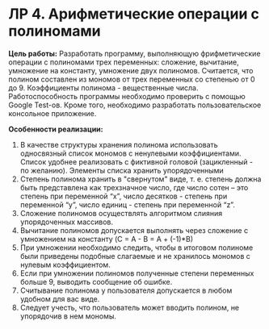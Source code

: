 # ЛР 4. Арифметические операции с полиномами

__Цель работы:__ 
Разработать программу, выполняющую фрифметические операции с полиномами трех переменных: сложение, вычитание, умножение на константу, умножение двух полиномов.
Считается, что полином составлен из мономов от трех переменных со степенью от 0 до 9. Коэффициенты полинома - вещественные числа. 
Работоспособность программы необходимо проверить с помощью Google Test-ов. Кроме того, необходимо разработать пользовательское консольное приложение. 

__Особенности реализации:__

1. В качестве структуры хранения полинома использовать односвязный список мономов с ненулевыми коэффициентами. Список удобнее реализовать с фиктивной головой (зацикленный - по желанию). Элементы списка хранить упорядоченными
1. Степень полинома хранить в "свернутом" виде, т. е. степень должна быть представлена как трехзначное число, где число сотен – это степень при переменной “x”, число десятков - степень при переменной “y”, число единиц - степень при переменной “z”.
1. Сложение полиномов осуществлять алгоритмом слияния упорядоченных массивов.
1. Вычитание полиномов допускается выполнять через сложение с умножением на константу (C = A - B = A + (-1)*B)
1. При умножении необходимо следить, чтобы в итоговом полиноме были приведены подобные слагаемые и не хранилось мономов с нулевым коэффициентом.
1. Если при умножении полиномов полученные степени переменных больше 9, выводить сообщение об ошибке.
1. Считывание полинома у пользователя допускается в любом удобном для вас виде.
1. Следует учесть, что пользователь может вводить полином, не упорядочив в нем мономы.

